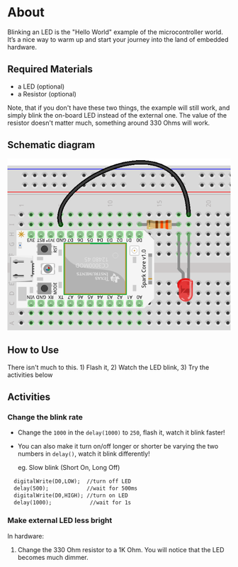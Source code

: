 About
=====

Blinking an LED is the "Hello World" example of the microcontroller world. It’s a nice way to warm up and start your journey into the land of embedded hardware. 

Required Materials
---

* a LED (optional)
* a Resistor (optional)

Note, that if you don't have these two things, the example will still work, and simply blink the on-board LED instead of the external one.
The value of the resistor doesn't matter much, something around 330 Ohms will work.

Schematic diagram
---

![Example LED](/led_blink/images/ex-led.png)

How to Use
---

There isn't much to this. 1) Flash it, 2) Watch the LED blink, 3) Try the activities below

Activities
---

### Change the blink rate

- Change the `1000` in the `delay(1000)` to `250`, flash it, watch it blink faster!
- You can also make it turn on/off longer or shorter be varying the two numbers in `delay()`, watch it blink differently!

  eg. Slow blink (Short On, Long Off)

```
  digitalWrite(D0,LOW);  //turn off LED
  delay(500);            //wait for 500ms
  digitalWrite(D0,HIGH); //turn on LED
  delay(1000);            //wait for 1s
```
      
### Make external LED less bright

In hardware:

   1. Change the 330 Ohm resistor to a 1K Ohm. You will notice that the LED becomes much dimmer.
